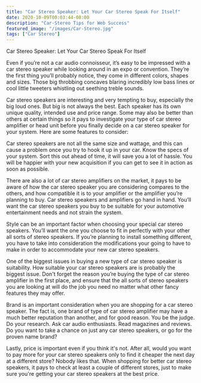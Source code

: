 ```yaml
---
title: "Car Stereo Speaker: Let Your Car Stereo Speak For Itself"
date: 2020-10-09T00:03:44-08:00
description: "Car-Stereo Tips for Web Success"
featured_image: "/images/Car-Stereo.jpg"
tags: ["Car Stereo"]
---
```


Car Stereo Speaker: Let Your Car Stereo Speak For Itself

Even if you’re not a car audio connoisseur, it’s easy to be impressed with a car stereo speaker while looking around in an expo or convention. They’re the first thing you’ll probably notice, they come in different colors, shapes and sizes. Those big throbbing concaves blaring incredibly low bass lines or cool little tweeters whistling out seething treble sounds.    
 
Car stereo speakers are interesting and very tempting to buy, especially the big loud ones. But big is not always the best. Each speaker has its own unique quality, intended use and price range. Some may also be better than others at certain things so it pays to investigate your type of car stereo amplifier or head unit before you finally decide on a car stereo speaker for your system. Here are some features to consider: 

Car stereo speakers are not all the same size and wattage, and this can cause a problem once you try to hook it up in your car. Know the specs of your system. Sort this out ahead of time, it will save you a lot of hassle. You will be happier with your new acquisition if you can get to see it in action as soon as possible.  

There are also a lot of car stereo amplifiers on the market, it pays to be aware of how the car stereo speaker you are considering compares to the others, and how compatible it is to your amplifier or the amplifier you’re planning to buy. Car stereo speakers and amplifiers go hand in hand. You’ll want the car stereo speakers you buy to be suitable for your automotive entertainment needs and not strain the system. 

Style can be an important factor when choosing your special car stereo speakers. You’ll want the one you choose to fit in perfectly with your other all sorts of stereo speakers. If you’re planning to install something different, you have to take into consideration the modifications your going to have to make in order to accommodate your new car stereo speakers. 

One of the biggest issues in buying a new type of car stereo speaker is suitability. How suitable your car stereo speakers are is probably the biggest issue. Don't forget the reason you’re buying the type of car stereo amplifier in the first place, and ensure that the all sorts of stereo speakers you are looking at will do the job you need no matter what other fancy features they may offer. 

Brand is an important consideration when you are shopping for a car stereo speaker. The fact is, one brand of type of car stereo amplifier may have a much better reputation than another, and for good reason. You be the judge. Do your research. Ask car audio enthusiasts. Read magazines and reviews. Do you want to take a chance on just any car stereo speakers, or go for the proven name brand? 

Lastly, price is important even if you think it's not. After all, would you want to pay more for your car stereo speakers only to find it cheaper the next day at a different store? Nobody likes that. When shopping for better car stereo speakers, it pays to check at least a couple of different stores, just to make sure you're getting your car stereo speakers at the best price.

